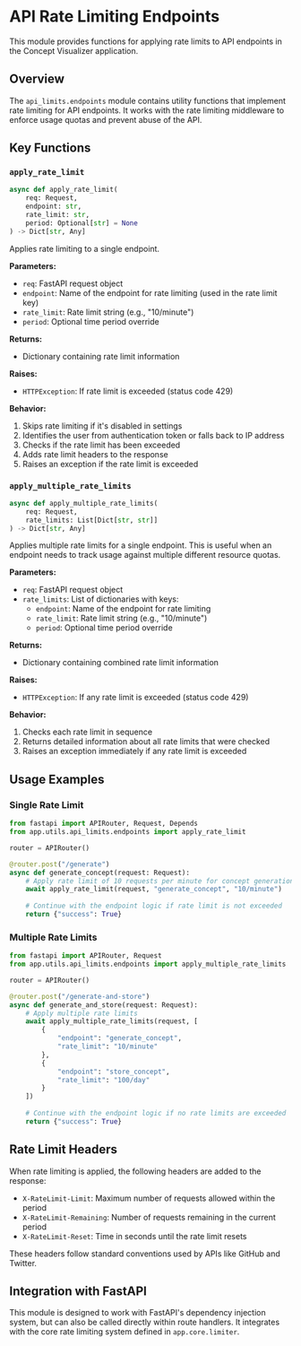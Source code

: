 # API Rate Limiting Endpoints

This module provides functions for applying rate limits to API endpoints in the Concept Visualizer application.

## Overview

The `api_limits.endpoints` module contains utility functions that implement rate limiting for API endpoints. It works with the rate limiting middleware to enforce usage quotas and prevent abuse of the API.

## Key Functions

### `apply_rate_limit`

```python
async def apply_rate_limit(
    req: Request, 
    endpoint: str,
    rate_limit: str,
    period: Optional[str] = None
) -> Dict[str, Any]
```

Applies rate limiting to a single endpoint.

**Parameters:**
- `req`: FastAPI request object
- `endpoint`: Name of the endpoint for rate limiting (used in the rate limit key)
- `rate_limit`: Rate limit string (e.g., "10/minute")
- `period`: Optional time period override

**Returns:**
- Dictionary containing rate limit information

**Raises:**
- `HTTPException`: If rate limit is exceeded (status code 429)

**Behavior:**
1. Skips rate limiting if it's disabled in settings
2. Identifies the user from authentication token or falls back to IP address
3. Checks if the rate limit has been exceeded
4. Adds rate limit headers to the response
5. Raises an exception if the rate limit is exceeded

### `apply_multiple_rate_limits`

```python
async def apply_multiple_rate_limits(
    req: Request,
    rate_limits: List[Dict[str, str]]
) -> Dict[str, Any]
```

Applies multiple rate limits for a single endpoint. This is useful when an endpoint needs to track usage against multiple different resource quotas.

**Parameters:**
- `req`: FastAPI request object
- `rate_limits`: List of dictionaries with keys:
  - `endpoint`: Name of the endpoint for rate limiting
  - `rate_limit`: Rate limit string (e.g., "10/minute")
  - `period`: Optional time period override

**Returns:**
- Dictionary containing combined rate limit information

**Raises:**
- `HTTPException`: If any rate limit is exceeded (status code 429)

**Behavior:**
1. Checks each rate limit in sequence
2. Returns detailed information about all rate limits that were checked
3. Raises an exception immediately if any rate limit is exceeded

## Usage Examples

### Single Rate Limit

```python
from fastapi import APIRouter, Request, Depends
from app.utils.api_limits.endpoints import apply_rate_limit

router = APIRouter()

@router.post("/generate")
async def generate_concept(request: Request):
    # Apply rate limit of 10 requests per minute for concept generation
    await apply_rate_limit(request, "generate_concept", "10/minute")
    
    # Continue with the endpoint logic if rate limit is not exceeded
    return {"success": True}
```

### Multiple Rate Limits

```python
from fastapi import APIRouter, Request
from app.utils.api_limits.endpoints import apply_multiple_rate_limits

router = APIRouter()

@router.post("/generate-and-store")
async def generate_and_store(request: Request):
    # Apply multiple rate limits
    await apply_multiple_rate_limits(request, [
        {
            "endpoint": "generate_concept",
            "rate_limit": "10/minute"
        },
        {
            "endpoint": "store_concept",
            "rate_limit": "100/day"
        }
    ])
    
    # Continue with the endpoint logic if no rate limits are exceeded
    return {"success": True}
```

## Rate Limit Headers

When rate limiting is applied, the following headers are added to the response:

- `X-RateLimit-Limit`: Maximum number of requests allowed within the period
- `X-RateLimit-Remaining`: Number of requests remaining in the current period
- `X-RateLimit-Reset`: Time in seconds until the rate limit resets

These headers follow standard conventions used by APIs like GitHub and Twitter.

## Integration with FastAPI

This module is designed to work with FastAPI's dependency injection system, but can also be called directly within route handlers. It integrates with the core rate limiting system defined in `app.core.limiter`. 